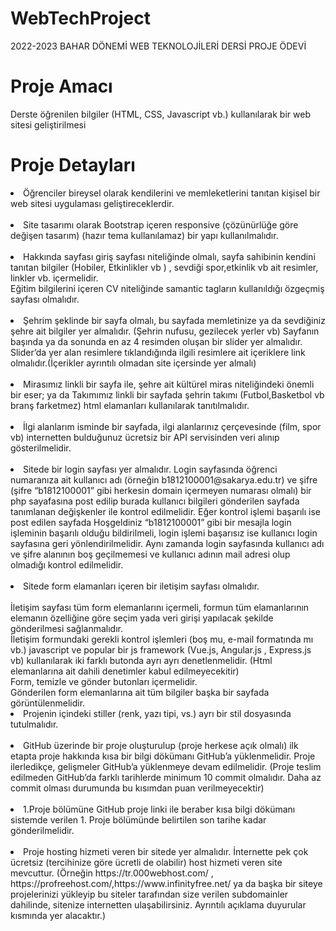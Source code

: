 # WebTechProject
2022-2023 BAHAR DÖNEMİ WEB TEKNOLOJİLERİ DERSİ PROJE ÖDEVİ

# Proje Amacı <br>
Derste öğrenilen bilgiler (HTML, CSS, Javascript vb.) kullanılarak bir web sitesi geliştirilmesi
<br>
# Proje Detayları
<li>Öğrenciler bireysel olarak kendilerini ve memleketlerini tanıtan kişisel bir web sitesi uygulaması
geliştireceklerdir.</li><br>
<li>Site tasarımı olarak Bootstrap içeren responsive (çözünürlüğe göre değişen tasarım) (hazır tema
kullanılamaz) bir yapı kullanılmalıdır.</li><br>
<li>Hakkında sayfası giriş sayfası niteliğinde olmalı, sayfa sahibinin kendini tanıtan bilgiler (Hobiler,
Etkinlikler vb ) , sevdiği spor,etkinlik vb ait resimler, linkler vb. içermelidir.
<br>Eğitim bilgilerini içeren CV niteliğinde samantic tagların kullanıldığı özgeçmiş sayfası olmalıdır.</li><br>
<li>Şehrim şeklinde bir sayfa olmalı, bu sayfada memletinize ya da sevdiğiniz şehre ait bilgiler yer
almalıdır. (Şehrin nufusu, gezilecek yerler vb) Sayfanın başında ya da sonunda en az 4 resimden
oluşan bir slider yer almalıdır. Slider’da yer alan resimlere tıklandığında ilgili resimlere ait içeriklere
link olmalıdır.(İçerikler ayrıntılı olmadan site içersinde yer almalı)</li><br>
<li>Mirasımız linkli bir sayfa ile, şehre ait kültürel miras niteliğindeki önemli bir eser; ya da Takımımız
linkli bir sayfada şehrin takımı (Futbol,Basketbol vb branş farketmez) html elamanları kullanılarak
tanıtılmalıdır.</li><br>
<li>İlgi alanlarım isminde bir sayfada, ilgi alanlarınız çerçevesinde (film, spor vb) internetten bulduğunuz
ücretsiz bir API servisinden veri alınıp gösterilmelidir.</li><br>
<li>Sitede bir login sayfası yer almalıdır. Login sayfasında öğrenci numaranıza ait kullanıcı adı (örneğin
b1812100001@sakarya.edu.tr) ve şifre (şifre “b1812100001” gibi herkesin domain içermeyen
numarası olmalı) bir php sayafasına post edilip burada kullanıcı bilgileri gönderilen sayfada
tanımlanan değişkenler ile kontrol edilmelidir. Eğer kontrol işlemi başarılı ise post edilen sayfada
Hoşgeldiniz “b1812100001” gibi bir mesajla login işleminin başarılı olduğu bildirilmeli, login işlemi
başarısız ise kullanıcı login sayfasına geri yönlendirilmelidir. Aynı zamanda login sayfasında kullanıcı
adı ve şifre alanının boş geçilmemesi ve kullanıcı adının mail adresi olup olmadığı kontrol edilmelidir.</li><br>
<li>Sitede form elamanları içeren bir iletişim sayfası olmalıdır.</li><br>
İletişim sayfası tüm form elemanlarını içermeli, formun tüm elamanlarının elemanın özelliğine
göre seçim yada veri girişi yapılacak şekilde gönderilmesi sağlanmalıdır.
<br>İletişim formundaki gerekli kontrol işlemleri (boş mu, e-mail formatında mı vb.) javascript ve
popular bir js framework (Vue.js, Angular.js , Express.js vb) kullanılarak iki farklı butonda ayrı ayrı
denetlenmelidir. (Html elemanlarına ait dahili denetimler kabul edilmeyecekitir)
<br>Form, temizle ve gönder butonları içermelidir.
<br>Gönderilen form elemanlarına ait tüm bilgiler başka bir sayfada görüntülenmelidir.
<li>Projenin içindeki stiller (renk, yazı tipi, vs.) ayrı bir stil dosyasında tutulmalıdır.</li><br>
<li>GitHub üzerinde bir proje oluşturulup (proje herkese açık olmalı) ilk etapta proje hakkında kısa bir
bilgi dökümanı GitHub’a yüklenmelidir. Proje ilerledikçe, gelişmeler GitHub’a yüklenmeye devam
edilmelidir. (Proje teslim edilmeden GitHub’da farklı tarihlerde minimum 10 commit olmalıdır. Daha
az commit olması durumunda bu kısımdan puan verilmeyecektir)</li><br>
<li>1.Proje bölümüne GitHub proje linki ile beraber kısa bilgi dökümanı sistemde verilen 1. Proje
bölümünde belirtilen son tarihe kadar gönderilmelidir.</li><br>
<li>Proje hosting hizmeti veren bir sitede yer almalıdır. İnternette pek çok ücretsiz (tercihinize göre
ücretli de olabilir) host hizmeti veren site mevcuttur. (Örneğin https://tr.000webhost.com/ ,
https://profreehost.com/,https://www.infinityfree.net/ ya da başka bir siteye projelerinizi yükleyip
bu siteler tarafından size verilen subdomainler dahilinde, sitenize internetten ulaşabilirsiniz. Ayrıntılı
açıklama duyurular kısmında yer alacaktır.)</li>
